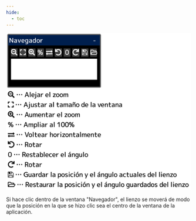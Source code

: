 ```yaml
---
hide:
  - toc
---
```


<!-- https://steamcommunity.com/sharedfiles/filedetails/?id=2954722490 -->

![navigator_window](./image/navigator_window.png)

Si hace clic dentro de la ventana "Navegador", el lienzo se moverá de modo que la posición en la que se hizo clic sea el centro de la ventana de la aplicación.
